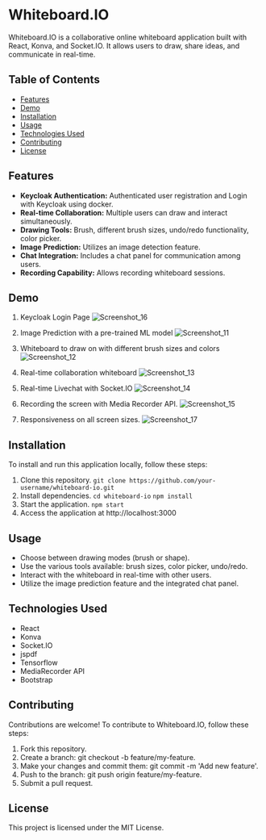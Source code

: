 # Whiteboard.IO

Whiteboard.IO is a collaborative online whiteboard application built with React, Konva, and Socket.IO. It allows users to draw, share ideas, and communicate in real-time.

## Table of Contents

- [Features](#features)
- [Demo](#demo)
- [Installation](#installation)
- [Usage](#usage)
- [Technologies Used](#technologies-used)
- [Contributing](#contributing)
- [License](#license)

## Features

- **Keycloak Authentication:** Authenticated user registration and Login with Keycloak using docker.
- **Real-time Collaboration:** Multiple users can draw and interact simultaneously.
- **Drawing Tools:** Brush, different brush sizes, undo/redo functionality, color picker.
- **Image Prediction:** Utilizes an image detection feature.
- **Chat Integration:** Includes a chat panel for communication among users.
- **Recording Capability:** Allows recording whiteboard sessions.

## Demo

1. Keycloak Login Page
![Screenshot_16](https://github.com/TusharTechs/whiteboard.io/assets/56952465/7154a5c2-8f11-42d4-845f-4847a757b9e2)

2. Image Prediction with a pre-trained ML model
![Screenshot_11](https://github.com/TusharTechs/whiteboard.io/assets/56952465/fc39040b-845c-4069-9498-d865481be175)

3. Whiteboard to draw on with different brush sizes and colors
![Screenshot_12](https://github.com/TusharTechs/whiteboard.io/assets/56952465/2a13ce8b-1221-45a1-9911-e21d5b2afccb)

4. Real-time collaboration whiteboard
![Screenshot_13](https://github.com/TusharTechs/whiteboard.io/assets/56952465/f5a794ba-8629-4470-ab4c-5ebe0952bd30)

5. Real-time Livechat with Socket.IO
![Screenshot_14](https://github.com/TusharTechs/whiteboard.io/assets/56952465/464b6258-15b9-49c4-9a7a-43989fc55150)

6. Recording the screen with Media Recorder API.
![Screenshot_15](https://github.com/TusharTechs/whiteboard.io/assets/56952465/d65537e2-7b25-45d9-bee1-58688a08e5b5)

7. Responsiveness on all screen sizes.
![Screenshot_17](https://github.com/TusharTechs/whiteboard.io/assets/56952465/a562797e-cebc-4336-b19c-713d34cdf663)

## Installation

To install and run this application locally, follow these steps:

1. Clone this repository.
`git clone https://github.com/your-username/whiteboard-io.git`
2. Install dependencies.
`cd whiteboard-io`
`npm install`
3. Start the application.
`npm start`
4. Access the application at http://localhost:3000

## Usage

- Choose between drawing modes (brush or shape).
- Use the various tools available: brush sizes, color picker, undo/redo.
- Interact with the whiteboard in real-time with other users.
- Utilize the image prediction feature and the integrated chat panel.

## Technologies Used

- React
- Konva
- Socket.IO
- jspdf
- Tensorflow
- MediaRecorder API
- Bootstrap

## Contributing

Contributions are welcome! To contribute to Whiteboard.IO, follow these steps:

1. Fork this repository.
2. Create a branch: git checkout -b feature/my-feature.
3. Make your changes and commit them: git commit -m 'Add new feature'.
4. Push to the branch: git push origin feature/my-feature.
5. Submit a pull request.

## License

This project is licensed under the MIT License.
